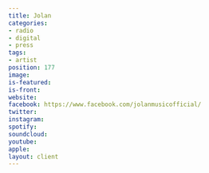 ```yaml
---
title: Jolan
categories:
- radio
- digital
- press
tags:
- artist
position: 177
image: 
is-featured: 
is-front: 
website: 
facebook: https://www.facebook.com/jolanmusicofficial/
twitter: 
instagram: 
spotify: 
soundcloud: 
youtube: 
apple: 
layout: client
---
```


